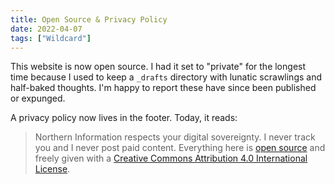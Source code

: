 ```yaml
---
title: Open Source & Privacy Policy
date: 2022-04-07
tags: ["Wildcard"]
---
```


This website is now open source. I had it set to "private" for the longest time because I used to keep a `_drafts` directory with lunatic scrawlings and half-baked thoughts. I'm happy to report these have since been published or expunged.

A privacy policy now lives in the footer. Today, it reads:

> Northern Information respects your digital sovereignty. I never track you and I never post paid content. Everything here is [open source](https://github.com/tyleretters/nor.the-rn.info) and freely given with a [Creative Commons Attribution 4.0 International License](https://creativecommons.org/licenses/by/4.0/).
